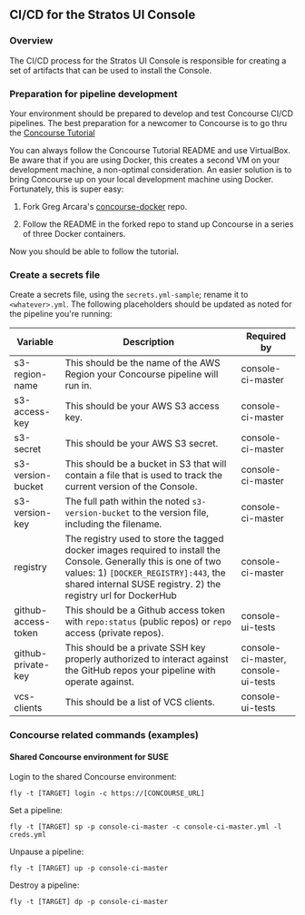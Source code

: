 ## CI/CD for the Stratos UI Console

### Overview
The CI/CD process for the Stratos UI Console is responsible for creating a set of artifacts that can be used to install the Console. 

### Preparation for pipeline development
Your environment should be prepared to develop and test Concourse CI/CD pipelines. The best preparation for a newcomer to Concourse is to go thru the [Concourse Tutorial](https://github.com/starkandwayne/concourse-tutorial)

You can always follow the Concourse Tutorial README and use VirtualBox. Be aware that if you are using Docker, this creates a second VM on your development machine, a non-optimal consideration. An easier solution is to bring Concourse up on your local development machine using Docker. Fortunately, this is super easy:

1. Fork Greg Arcara's [concourse-docker](https://github.com/gregarcara/concourse-docker) repo.

2. Follow the README in the forked repo to stand up Concourse in a series of three Docker containers.

Now you should be able to follow the tutorial.

### Create a secrets file
Create a secrets file, using the `secrets.yml-sample`; rename it to `<whatever>.yml`. The following placeholders should be updated as noted for the pipeline you're running:

Variable | Description | Required by
--- | --- | ---
s3-region-name | This should be the name of the AWS Region your Concourse pipeline will run in. | console-ci-master
s3-access-key | This should be your AWS S3 access key. | console-ci-master
s3-secret | This should be your AWS S3 secret. | console-ci-master
s3-version-bucket | This should be a bucket in S3 that will contain a file that is used to track the current version of the Console. | console-ci-master
s3-version-key | The full path within the noted `s3-version-bucket` to the version file, including the filename. | console-ci-master
registry | The registry used to store the tagged docker images required to install the Console. Generally this is one of two values: 1) `[DOCKER_REGISTRY]:443`, the shared internal SUSE registry. 2) the registry url for DockerHub | console-ci-master
github-access-token | This should be a Github access token with `repo:status` (public repos) or `repo` access (private repos). | console-ui-tests
github-private-key | This should be a private SSH key properly authorized to interact against the GitHub repos your pipeline with operate against. | console-ci-master, console-ui-tests
vcs-clients | This should be a list of VCS clients. | console-ui-tests

### Concourse related commands (examples)

#### Shared Concourse environment for SUSE

Login to the shared Concourse environment:
```
fly -t [TARGET] login -c https://[CONCOURSE_URL]
```

Set a pipeline:
```
fly -t [TARGET] sp -p console-ci-master -c console-ci-master.yml -l creds.yml
```

Unpause a pipeline:
```
fly -t [TARGET] up -p console-ci-master
```

Destroy a pipeline:
```
fly -t [TARGET] dp -p console-ci-master
```

